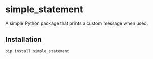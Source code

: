 # simple_statement

A simple Python package that prints a custom message when used.

## Installation

```bash
pip install simple_statement
